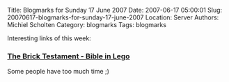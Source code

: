 Title: Blogmarks for Sunday 17 June 2007
Date: 2007-06-17 05:00:01
Slug: 20070617-blogmarks-for-sunday-17-june-2007
Location: Server
Authors: Michiel Scholten
Category: blogmarks
Tags: blogmarks

<p>Interesting links of this week:</p>
<h3><a href="http://www.thebricktestament.com/judges/index.html">The Brick Testament - Bible in Lego</a></h3>
<p>Some people have too much time ;)</p>

